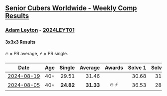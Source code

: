 <style>table {white-space: nowrap;}</style>
<link rel="stylesheet" type="text/css" href="/scw-comp/css/flags.css" />

## [Senior Cubers Worldwide - Weekly Comp Results](/scw-comp/results/)
### [Adam Leyton](README.md) - [2024LEYT01](https://www.worldcubeassociation.org/persons/2024LEYT01?event=333)

#### 3x3x3 Results

<span style="white-space: nowrap;">🔥 = PR average</span>, <span style="white-space: nowrap;">⚡ = PR single</span>.

| Date | Age | Single | Average | Awards | Solve 1 | Solve 2 | Solve 3 | Solve 4 | Solve 5 | Video |
| :--: | :--: | --: | --: | :--: | --: | --: | --: | --: | --: | :-- |
| [2024-08-19](../../results/2024-08-19/333.md) | 40+ | 29.51 | 31.46 |  | 30.68 | 31.15 | 32.56 | 33.57 | 29.51 | [Desktop](https://www.facebook.com/events/1156782986175552/permalink/1162358125618038) / [Mobile](https://m.facebook.com/events/1156782986175552?view=permalink&id=1162358125618038) |
| [2024-08-05](../../results/2024-08-05/333.md) | 40+ | **24.82** | **31.33** | 🔥 ⚡ | 36.53 | 28.98 | 28.48 | **24.82** | DNF | [Desktop](https://www.facebook.com/events/1659713531529180/permalink/1664982264335640) / [Mobile](https://m.facebook.com/events/1659713531529180?view=permalink&id=1664982264335640) |


<!-- Global site tag (gtag.js) - Google Analytics -->
<script async src="https://www.googletagmanager.com/gtag/js?id=UA-86348435-3"></script>
<script>window.dataLayer = window.dataLayer || []; function gtag() {dataLayer.push(arguments);} gtag('js', new Date()); gtag('config', 'UA-86348435-3');</script>
